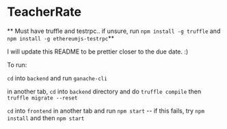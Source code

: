# TeacherRate

** Must have truffle and testrpc.. if unsure, run `npm install -g truffle` and `npm install -g ethereumjs-testrpc`**

I will update this README to be prettier closer to the due date. :)

To run:

`cd` into `backend` and run `ganache-cli`

in another tab, `cd` into `backend` directory and do `truffle compile` then `truffle migrate --reset`

`cd` into `frontend` in another tab and run `npm start` -- if this fails, try `npm install` and then `npm start`
